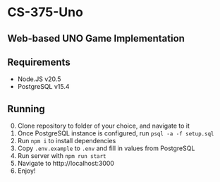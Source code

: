 # CS-375-Uno
Web-based UNO Game Implementation
---

## Requirements

- Node.JS v20.5
- PostgreSQL v15.4

## Running

0. Clone repository to folder of your choice, and navigate to it
1. Once PostgreSQL instance is configured, run `psql -a -f setup.sql`
2. Run `npm i` to install dependencies
3. Copy `.env.example` to `.env` and fill in values from PostgreSQL
4. Run server with `npm run start`
5. Navigate to http://localhost:3000
6. Enjoy!